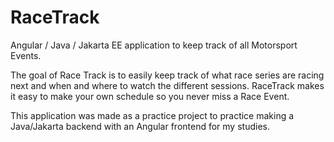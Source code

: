 # RaceTrack
Angular / Java / Jakarta EE application to keep track of all Motorsport Events.

The goal of Race Track is to easily keep track of what race series are racing next and when and where to watch the different sessions. RaceTrack makes it easy to make your own schedule so you never miss a Race Event.

This application was made as a practice project to practice making a Java/Jakarta backend with an Angular frontend for my studies.
